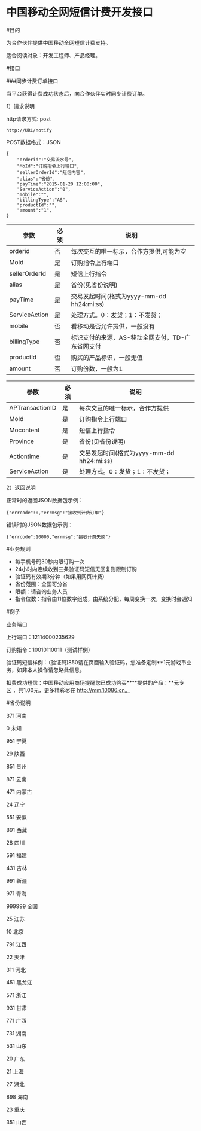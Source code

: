 中国移动全网短信计费开发接口
========

#目的

为合作伙伴提供中国移动全网短信计费支持。

适合阅读对象：开发工程师、产品经理。

#接口

###同步计费订单接口

当平台获得计费成功状态后，向合作伙伴实时同步计费订单。

1）请求说明

http请求方式: post

    http://URL/notify



POST数据格式：JSON

    {
        "orderid":"交易流水号", 
        "MoId":"订购指令上行端口", 
        "sellerOrderId":"短信内容", 
        "alias":"省份",
        "payTime":"2015-01-20 12:00:00", 
        "ServiceAction":"0",
        "mobile":"",
        "billingType":"AS",
        "productId":"",
        "amount":"1",
    }  
    

参数|必须|说明
-------|------|-------
orderid|否|每次交互的唯一标示，合作方提供,可能为空
MoId|是|订购指令上行端口
sellerOrderId|是|短信上行指令
alias|是|省份(见省份说明)
payTime|是|交易发起时间(格式为yyyy-mm-dd hh24:mi:ss)
ServiceAction|是|处理方式。0：发货；1：不发货；
mobile|否|看移动是否允许提供，一般没有
billingType|否|标识支付的来源，AS-移动全网支付，TD-广东省网支付
productId|否|购买的产品标识，一般无值
amount|否|订购份数，一般为1

参数|必须|说明
-------|------|-------
APTransactionID|是|每次交互的唯一标示，合作方提供
MoId|是|订购指令上行端口
Mocontent|是|短信上行指令
Province|是|省份(见省份说明)
Actiontime|是|交易发起时间(格式为yyyy-mm-dd hh24:mi:ss)
ServiceAction|是|处理方式。0：发货；1：不发货；

2）返回说明

正常时的返回JSON数据包示例：

    {"errcode":0,"errmsg":"接收到计费订单"}

错误时的JSON数据包示例：

    {"errcode":10000,"errmsg":"接收计费失败"}


#业务规则

- 每手机号码30秒内限订购一次
- 24小时内连续收到三条验证码短信无回复则限制订购
- 验证码有效期3分钟（如果用网页计费）
- 省份范围：全国可分省
- 限额：请咨询业务人员
- 指令位数：指令由11位数字组成，由系统分配，每周变换一次，变换时会通知


#例子

业务端口

上行端口：12114000235629

订购指令：10010110011（测试样例）

验证码短信样例：（验证码)850请在页面输入验证码，您准备定制**1元游戏币业务，如非本人操作请忽略此信息。 

扣费成功短信：中国移动应用商场提醒您已成功购买****提供的产品：**元专区 ，共1.00元，更多精彩尽在 http://mm.10086.cn。 

#省份说明

371	河南

0	未知

951	宁夏

29	陕西

851	贵州

871	云南

471	内蒙古

24	辽宁

551	安徽

891	西藏

28	四川

591	福建

431	吉林

991	新疆

971	青海

999999	全国

25	江苏

10	北京

791	江西

22	天津

311	河北

451	黑龙江

571	浙江

931	甘肃

771	广西

731	湖南

531	山东

20	广东

21	上海

27	湖北

898	海南

23	重庆

351	山西

